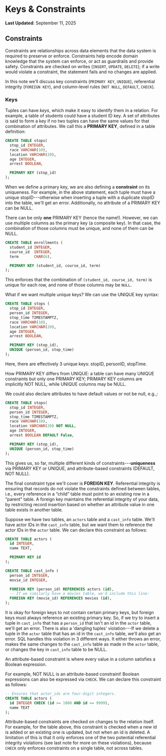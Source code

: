# Keys & Constraints

**Last Updated**: September 11, 2025

## Constraints
Constraints are relationships across data elements that the data system is required to preserve or enforce. Constraints help encode domain knowledge that the system can enforce, or act as guardrails and provide safety. Constraints are checked on writes (`INSERT`, `UPDATE`, `DELETE`); if a write would violate a constraint, the statement fails and no changes are applied. 

In this note we’ll discuss key constraints (`PRIMARY KEY`, `UNIQUE`), referential integrity (`FOREIGN KEY`), and column-level rules (`NOT NULL`, `DEFAULT`, `CHECK`).

### Keys

Tuples can have *keys*, which make it easy to identify them in a relation. For example, a table of students could have a student ID key. A set of attributes is said to form a key if no two tuples can have the same values for that combination of attributes. We call this a **PRIMARY KEY**, defined in a table definition:

```sql
CREATE TABLE stops(
  stop_id INTEGER,
  race VARCHAR(10),
  location VARCHAR(20),
  age INTEGER,
  arrest BOOLEAN,

  PRIMARY KEY (stop_id)
);
```

When we define a primary key, we are also defining a **constraint** on its uniqueness. For example, in the above statement, each tuple must have a unique stopID---otherwise when inserting a tuple with a duplicate stopID into the table, we'll get an error. Additionally, no attribute of a PRIMARY KEY can be NULL.

There can be only **one** PRIMARY KEY (hence the name!). However, we can use multiple columns as the primary key (a composite key). In that case, the combination of those columns must be unique, and none of them can be NULL.

```sql
CREATE TABLE enrollments (
  student_id INTEGER,
  course_id  INTEGER,
  term       CHAR(6),

  PRIMARY KEY (student_id, course_id, term)
);
```
This enforces that the combination of `(student_id, course_id, term)` is unique for each row, and none of those columns may be `NULL`.

What if we want multiple unique keys? We can use the UNIQUE key syntax:

```sql
CREATE TABLE stops (
  stop_id INTEGER,
  person_id INTEGER,
  stop_time TIMESTAMPTZ,
  race VARCHAR(10),
  location VARCHAR(20),
  age INTEGER,
  arrest BOOLEAN,

  PRIMARY KEY (stop_id),
  UNIQUE (person_id, stop_time)
);
```

Here, there are effectively 3 unique keys: stopID, personID, stopTime. 

How PRIMARY KEY differs from UNIQUE: a table can have many UNIQUE constraints but only one PRIMARY KEY; PRIMARY KEY columns are implicitly NOT NULL, while UNIQUE columns may be NULL.
 
We could also declare attributes to have default values or not be null, e.g.,:

```sql
CREATE TABLE stops(
  stop_id INTEGER,
  person_id INTEGER,
  stop_time TIMESTAMPTZ,
  race VARCHAR(10),
  location VARCHAR(20) NOT NULL,
  age INTEGER,
  arrest BOOLEAN DEFAULT False,

  PRIMARY KEY (stop_id),
  UNIQUE (person_id, stop_time)
);
```

This gives us, so far, multiple different kinds of constraints---**uniqueness** via PRIMARY KEY or UNIQUE, and attribute-based constraints (DEFAULT, NOT NULL).

The final constraint type we'll cover is **FOREIGN KEY**. Referential integrity is ensuring that records do not violate the constraints defined between tables, i.e., every reference in a “child” table must point to an existing row in a “parent” table. A foreign key maintains the referential integrity of your data, by restricting record insertion based on whether an attribute value in one table exists in another table.

Suppose we have two tables, an `actors` table and a `cast_info` table. We'll have actor IDs in the `cast_info` table, but we want them to reference the actor IDs in the `actor` table. We can declare this constraint as follows:

```sql
CREATE TABLE actors (
  id INTEGER,
  name TEXT,

  PRIMARY KEY id
);
```

```sql
CREATE TABLE cast_info (
  person_id INTEGER,
  movie_id INTEGER,

  FOREIGN KEY (person_id) REFERENCES actors (id),
  -- If we similarly have a movies table, we'd include this line:
  FOREIGN KEY (movie_id) REFERENCES movies (id),
);
```

It is okay for foreign keys to not contain certain primary keys, but foreign keys must always reference an existing primary key. So, if we try to insert a tuple in `cast_info` that has a `person_id` that isn't an id in the `actor` table, we'll get an error. There is also a 'dangling tuples' violation---If we delete a tuple in the `actor` table that has an id in the `cast_info` table, we'll also get an error. SQL handles this violation in 3 different ways. It either throws an error, makes the same changes to the `cast_info` table as made in the `actor` table, or changes the key in `cast_info` table to be NULL.

An attribute-based constraint is where every value in a column satisfies a Boolean expression.

For example, NOT NULL is an attribute-based constraint! Boolean expressions can also be expressed via `CHECK`. We can declare this constraint as follows:

```sql
-- Ensures that actor_ids are four-digit integers.
CREATE TABLE actors (
  id INTEGER CHECK (id >= 1000 AND id <= 9999),
  name TEXT
);
```

Attribute-based constraints are checked on changes to the relation itself. For example, for the table above, this constraint is checked when a new id is added or an existing one is updated, but not when an id is deleted. A limitation of this is that it only enforces one of the two potential referential integrity violations (see last note for more on these violations), because `CHECK` only enforces constraints on a single table, not across tables.